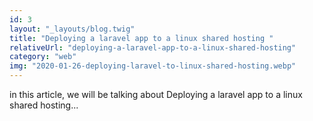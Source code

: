 ```yaml
---
id: 3
layout: "_layouts/blog.twig"
title: "Deploying a laravel app to a linux shared hosting "
relativeUrl: "deploying-a-laravel-app-to-a-linux-shared-hosting"
category: "web"
img: "2020-01-26-deploying-laravel-to-linux-shared-hosting.webp"
---
```


in this article, we will be talking about Deploying a laravel app to a linux shared hosting...
